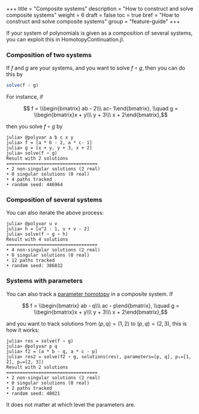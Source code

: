 +++
title = "Composite systems"
description = "How to construct and solve composite systems"
weight = 6
draft = false
toc = true
bref = "How to construct and solve composite systems"
group = "feature-guide"
+++

If your system of polynomials is given as a composition of several systems, you can exploit this in HomotopyContinuation.jl.

<h3 class="section-head"><a>Composition of two systems</a></h3>

If $f$ and $g$ are your systems, and you want to solve $f \circ g$, then you can do this by

```julia
solve(f ∘ g)
```

For instance, if

$$ f = \\begin{bmatrix} ab - 2\\\  ac- 1\end{bmatrix}, \\quad g =  \\begin{bmatrix}x + y\\\ y + 3\\\ x + 2\end{bmatrix},$$

then you solve $f\circ g$ by

```julia-repl
julia> @polyvar a b c x y
julia> f = [a * b - 2, a * c- 1]
julia> g = [x + y, y + 3, x + 2]
julia> solve(f ∘ g)
Result with 2 solutions
==================================
• 2 non-singular solutions (2 real)
• 0 singular solutions (0 real)
• 4 paths tracked
• random seed: 446964
```

<h3 class="section-head"><a>Composition of several systems</a></h3>

You can also iterate the above process:
```julia-repl
julia> @polyvar u v
julia> h = [u^2 - 1, u + v - 2]
julia> solve(f ∘ g ∘ h)
Result with 4 solutions
==================================
• 4 non-singular solutions (2 real)
• 0 singular solutions (0 real)
• 12 paths tracked
• random seed: 386832
```

<h3 class="section-head"><a>Systems with parameters</a></h3>

You can also track a [parameter homotopy](/guides/parameter-homotopies) in a composite system. If

$$ f = \\begin{bmatrix} ab - q\\\  ac - p\end{bmatrix}, \\quad g =  \\begin{bmatrix}x + y\\\ y + 3\\\ x + 2\end{bmatrix},$$

and you want to track solutions from $(p,q) = (1, 2)$ to $(p,q) = (2, 3)$, this is how it works:

```julia-repl
julia> res = solve(f ∘ g)
julia> @polyvar p q
julia> f2 = [a * b - q, a * c - p]
julia> res2 = solve(f2 ∘ g, solutions(res), parameters=[p, q], p₁=[1, 2], p₀=[2, 3])
Result with 2 solutions
==================================
• 2 non-singular solutions (2 real)
• 0 singular solutions (0 real)
• 2 paths tracked
• random seed: 48821
```

It does not matter at which level the parameters are.
